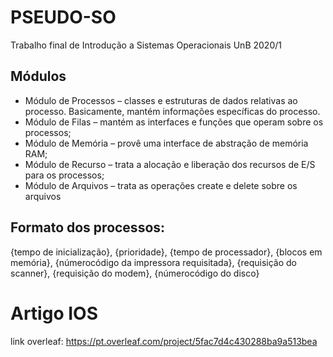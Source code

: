 # PSEUDO-SO
Trabalho final de Introdução a Sistemas Operacionais UnB 2020/1

## Módulos
* Módulo de Processos – classes e estruturas de dados relativas ao processo. Basicamente, mantém informações específicas do processo.
* Módulo de Filas – mantém as interfaces e funções que operam sobre os processos;
* Módulo de Memória – provê uma interface de abstração de memória RAM;
* Módulo de Recurso – trata a alocação e liberação dos recursos de E/S para os processos;
* Módulo de Arquivos – trata as operações create e delete sobre os arquivos

## Formato dos processos:
{tempo de inicialização}, {prioridade}, {tempo de processador}, {blocos em memória}, {númerocódigo da impressora requisitada}, {requisição do scanner}, {requisição do modem}, {númerocódigo do disco}

# Artigo IOS
link overleaf: https://pt.overleaf.com/project/5fac7d4c430288ba9a513bea
